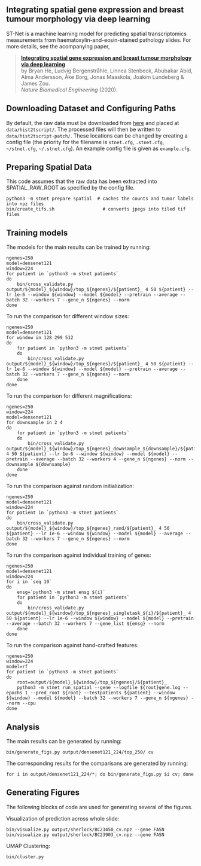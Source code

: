 Integrating spatial gene expression and breast tumour morphology via deep learning
----------------------------------------------------------------------------------

ST-Net is a machine learning model for predicting spatial transcriptomics measurements from haematoxylin-and-eosin-stained pathology slides.
For more details, see the acompanying paper,

> [**Integrating spatial gene expression and breast tumour morphology via deep learning**](https://rdcu.be/b46sX)<br/>
  by Bryan He, Ludvig Bergenstråhle, Linnea Stenbeck, Abubakar Abid, Alma Andersson, Åke Borg, Jonas Maaskola, Joakim Lundeberg & James Zou.<br/>
  <i>Nature Biomedical Engineering</i> (2020).



Downloading Dataset and Configuring Paths
-----------------------------------------
By default, the raw data must be downloaded from [here](http://www.spatialtranscriptomicsresearch.org/) and placed at `data/hist2tscript/`.
The processed files will then be written to `data/hist2tscript-patch/`.
These locations  can be changed by creating a config file (the priority for the filename is `stnet.cfg`, `.stnet.cfg`, `~/stnet.cfg`, `~/.stnet.cfg`).
An example config file is given as `example.cfg`.

Preparing Spatial Data
----------------------
This code assumes that the raw data has been extracted into SPATIAL_RAW_ROOT as specified by the config file.
```
python3 -m stnet prepare spatial  # caches the counts and tumor labels into npz files
bin/create_tifs.sh                  # converts jpegs into tiled tif files
```

Training models
---------------

The models for the main results can be trained by running:
```
ngenes=250
model=densenet121
window=224
for patient in `python3 -m stnet patients`
do
    bin/cross_validate.py output/${model}_${window}/top_${ngenes}/${patient}_ 4 50 ${patient} --lr 1e-6 --window ${window} --model ${model} --pretrain --average --batch 32 --workers 7 --gene_n ${ngenes} --norm
done
```

To run the comparison for different window sizes:
```
ngenes=250
model=densenet121
for window in 128 299 512
do
    for patient in `python3 -m stnet patients`
    do
        bin/cross_validate.py output/${model}_${window}/top_${ngenes}/${patient}_ 4 50 ${patient} --lr 1e-6 --window ${window} --model ${model} --pretrain --average --batch 32 --workers 7 --gene_n ${ngenes} --norm
    done
done
```

To run the comparison for different magnifications:
```
ngenes=250
window=224
model=densenet121
for downsample in 2 4
do
    for patient in `python3 -m stnet patients`
    do
        bin/cross_validate.py output/${model}_${window}/top_${ngenes}_downsample_${downsample}/${patient}_ 4 50 ${patient} --lr 1e-6 --window ${window} --model ${model} --pretrain --average --batch 32 --workers 4 --gene_n ${ngenes} --norm --downsample ${downsample}
    done
done
```

To run the comparison against random initialization:
```
ngenes=250
model=densenet121
window=224
for patient in `python3 -m stnet patients`
do
    bin/cross_validate.py output/${model}_${window}/top_${ngenes}_rand/${patient}_ 4 50 ${patient} --lr 1e-6 --window ${window} --model ${model} --average --batch 32 --workers 7 --gene_n ${ngenes} --norm
done
```

To run the comparison against individual training of genes:
```
ngenes=250
model=densenet121
window=224
for i in `seq 10`
do
    ensg=`python3 -m stnet ensg ${i}`
    for patient in `python3 -m stnet patients`
    do
        bin/cross_validate.py output/${model}_${window}/top_${ngenes}_singletask_${i}/${patient}_ 4 50 ${patient} --lr 1e-6 --window ${window} --model ${model} --pretrain --average --batch 32 --workers 7 --gene_list ${ensg} --norm
    done
done
```

To run the comparison against hand-crafted features:
```
ngenes=250
window=224
model=rf
for patient in `python3 -m stnet patients`
do
    root=output/${model}_${window}/top_${ngenes}/${patient}_ 
    python3 -m stnet run_spatial --gene --logfile ${root}gene.log --epochs 1 --pred_root ${root} --testpatients ${patient} --window ${window} --model ${model} --batch 32 --workers 7 --gene_n ${ngenes} --norm --cpu
done
```

Analysis
--------

The main results can be generated by running:
```
bin/generate_figs.py output/densenet121_224/top_250/ cv
```

The corresponding results for the comparisons are generated by running:
```
for i in output/densenet121_224/*; do bin/generate_figs.py $i cv; done
```

Generating Figures
------------------

The following blocks of code are used for generating several of the figures.

Visualization of prediction across whole slide:
```
bin/visualize.py output/sherlock/BC23450_cv.npz --gene FASN
bin/visualize.py output/sherlock/BC23903_cv.npz --gene FASN
```

UMAP Clustering:
```
bin/cluster.py
```
